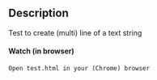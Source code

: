 ## Description

Test to create (multi) line of a text string

#### Watch (in browser)
>
```
Open test.html in your (Chrome) browser
```

